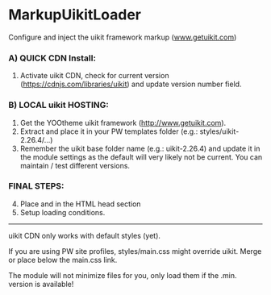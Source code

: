 MarkupUikitLoader
================

Configure and inject the uikit framework markup (www.getuikit.com)

### A) QUICK CDN Install:
1. Activate uikit CDN, check for current version (https://cdnjs.com/libraries/uikit) and update version number field.

### B) LOCAL uikit HOSTING:
1. Get the YOOtheme uikit framework (http://www.getuikit.com).
2. Extract and place it in your PW templates folder (e.g.: styles/uikit-2.26.4/...)
3. Remember the uikit base folder name (e.g.: uikit-2.26.4) and update it in the module settings as the default will very likely not be current. You can maintain / test different versions.

### FINAL STEPS:
4. Place <!--uikit-here-CSS--> and <!--uikit-here-JS--> in the HTML head section
5. Setup loading conditions.

---

uikit CDN only works with default styles (yet).

If you are using PW site profiles, styles/main.css might override uikit. Merge or place <!--uikit-here-CSS--> below the main.css link.

The module will not minimize files for you, only load them if the .min. version is available!
